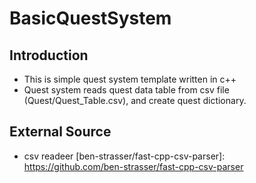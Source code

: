 # BasicQuestSystem

## Introduction
- This is simple quest system template written in c++
- Quest system reads quest data table from csv file (Quest/Quest_Table.csv), and create quest dictionary.

## External Source
- csv readeer [ben-strasser/fast-cpp-csv-parser]: https://github.com/ben-strasser/fast-cpp-csv-parser
